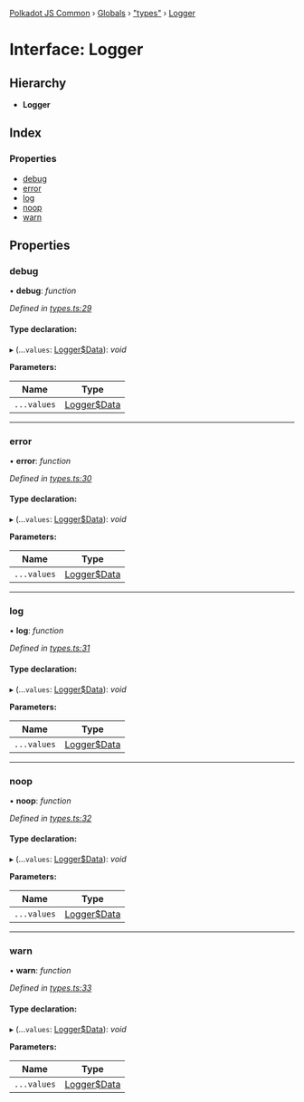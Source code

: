 [Polkadot JS Common](../README.md) › [Globals](../globals.md) › ["types"](../modules/_types_.md) › [Logger](_types_.logger.md)

# Interface: Logger

## Hierarchy

* **Logger**

## Index

### Properties

* [debug](_types_.logger.md#debug)
* [error](_types_.logger.md#error)
* [log](_types_.logger.md#log)
* [noop](_types_.logger.md#noop)
* [warn](_types_.logger.md#warn)

## Properties

###  debug

• **debug**: *function*

*Defined in [types.ts:29](https://github.com/polkadot-js/common/blob/c4acca6c/packages/util/src/types.ts#L29)*

#### Type declaration:

▸ (...`values`: [Logger$Data](../modules/_types_.md#loggerdata)): *void*

**Parameters:**

Name | Type |
------ | ------ |
`...values` | [Logger$Data](../modules/_types_.md#loggerdata) |

___

###  error

• **error**: *function*

*Defined in [types.ts:30](https://github.com/polkadot-js/common/blob/c4acca6c/packages/util/src/types.ts#L30)*

#### Type declaration:

▸ (...`values`: [Logger$Data](../modules/_types_.md#loggerdata)): *void*

**Parameters:**

Name | Type |
------ | ------ |
`...values` | [Logger$Data](../modules/_types_.md#loggerdata) |

___

###  log

• **log**: *function*

*Defined in [types.ts:31](https://github.com/polkadot-js/common/blob/c4acca6c/packages/util/src/types.ts#L31)*

#### Type declaration:

▸ (...`values`: [Logger$Data](../modules/_types_.md#loggerdata)): *void*

**Parameters:**

Name | Type |
------ | ------ |
`...values` | [Logger$Data](../modules/_types_.md#loggerdata) |

___

###  noop

• **noop**: *function*

*Defined in [types.ts:32](https://github.com/polkadot-js/common/blob/c4acca6c/packages/util/src/types.ts#L32)*

#### Type declaration:

▸ (...`values`: [Logger$Data](../modules/_types_.md#loggerdata)): *void*

**Parameters:**

Name | Type |
------ | ------ |
`...values` | [Logger$Data](../modules/_types_.md#loggerdata) |

___

###  warn

• **warn**: *function*

*Defined in [types.ts:33](https://github.com/polkadot-js/common/blob/c4acca6c/packages/util/src/types.ts#L33)*

#### Type declaration:

▸ (...`values`: [Logger$Data](../modules/_types_.md#loggerdata)): *void*

**Parameters:**

Name | Type |
------ | ------ |
`...values` | [Logger$Data](../modules/_types_.md#loggerdata) |
